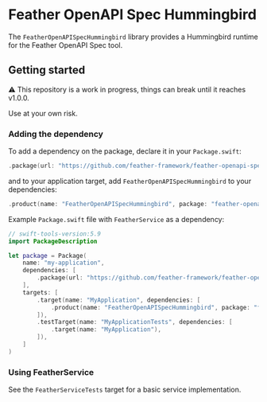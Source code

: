 # Feather OpenAPI Spec Hummingbird

The `FeatherOpenAPISpecHummingbird` library provides a Hummingbird runtime for the Feather OpenAPI Spec tool.

## Getting started

⚠️ This repository is a work in progress, things can break until it reaches v1.0.0. 

Use at your own risk.

### Adding the dependency

To add a dependency on the package, declare it in your `Package.swift`:

```swift
.package(url: "https://github.com/feather-framework/feather-openapi-spec-hummingbird", .upToNextMinor(from: "0.3.0")),
```

and to your application target, add `FeatherOpenAPISpecHummingbird` to your dependencies:

```swift
.product(name: "FeatherOpenAPISpecHummingbird", package: "feather-openapi-spec-hummingbird")
```

Example `Package.swift` file with `FeatherService` as a dependency:

```swift
// swift-tools-version:5.9
import PackageDescription

let package = Package(
    name: "my-application",
    dependencies: [
        .package(url: "https://github.com/feather-framework/feather-openapi-spec-hummingbird", .upToNextMinor(from: "0.3.0")),
    ],
    targets: [
        .target(name: "MyApplication", dependencies: [
            .product(name: "FeatherOpenAPISpecHummingbird", package: "feather-openapi-spec-hummingbird")
        ]),
        .testTarget(name: "MyApplicationTests", dependencies: [
            .target(name: "MyApplication"),
        ]),
    ]
)
```

###  Using FeatherService

See the `FeatherServiceTests` target for a basic service implementation.

